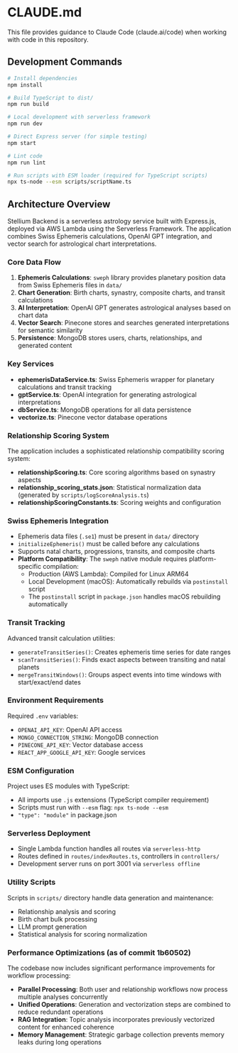 # CLAUDE.md

This file provides guidance to Claude Code (claude.ai/code) when working with code in this repository.

## Development Commands

```bash
# Install dependencies
npm install

# Build TypeScript to dist/
npm run build

# Local development with serverless framework
npm run dev

# Direct Express server (for simple testing)
npm start

# Lint code
npm run lint

# Run scripts with ESM loader (required for TypeScript scripts)
npx ts-node --esm scripts/scriptName.ts
```

## Architecture Overview

Stellium Backend is a serverless astrology service built with Express.js, deployed via AWS Lambda using the Serverless Framework. The application combines Swiss Ephemeris calculations, OpenAI GPT integration, and vector search for astrological chart interpretations.

### Core Data Flow
1. **Ephemeris Calculations**: `sweph` library provides planetary position data from Swiss Ephemeris files in `data/`
2. **Chart Generation**: Birth charts, synastry, composite charts, and transit calculations
3. **AI Interpretation**: OpenAI GPT generates astrological analyses based on chart data
4. **Vector Search**: Pinecone stores and searches generated interpretations for semantic similarity
5. **Persistence**: MongoDB stores users, charts, relationships, and generated content

### Key Services
- **ephemerisDataService.ts**: Swiss Ephemeris wrapper for planetary calculations and transit tracking
- **gptService.ts**: OpenAI integration for generating astrological interpretations
- **dbService.ts**: MongoDB operations for all data persistence
- **vectorize.ts**: Pinecone vector database operations

### Relationship Scoring System
The application includes a sophisticated relationship compatibility scoring system:
- **relationshipScoring.ts**: Core scoring algorithms based on synastry aspects
- **relationship_scoring_stats.json**: Statistical normalization data (generated by `scripts/logScoreAnalysis.ts`)
- **relationshipScoringConstants.ts**: Scoring weights and configuration

### Swiss Ephemeris Integration
- Ephemeris data files (`.se1`) must be present in `data/` directory
- `initializeEphemeris()` must be called before any calculations
- Supports natal charts, progressions, transits, and composite charts
- **Platform Compatibility**: The `sweph` native module requires platform-specific compilation:
  - Production (AWS Lambda): Compiled for Linux ARM64
  - Local Development (macOS): Automatically rebuilds via `postinstall` script
  - The `postinstall` script in `package.json` handles macOS rebuilding automatically

### Transit Tracking
Advanced transit calculation utilities:
- `generateTransitSeries()`: Creates ephemeris time series for date ranges
- `scanTransitSeries()`: Finds exact aspects between transiting and natal planets
- `mergeTransitWindows()`: Groups aspect events into time windows with start/exact/end dates

### Environment Requirements
Required `.env` variables:
- `OPENAI_API_KEY`: OpenAI API access
- `MONGO_CONNECTION_STRING`: MongoDB connection
- `PINECONE_API_KEY`: Vector database access
- `REACT_APP_GOOGLE_API_KEY`: Google services

### ESM Configuration
Project uses ES modules with TypeScript:
- All imports use `.js` extensions (TypeScript compiler requirement)
- Scripts must run with `--esm` flag: `npx ts-node --esm`
- `"type": "module"` in package.json

### Serverless Deployment
- Single Lambda function handles all routes via `serverless-http`
- Routes defined in `routes/indexRoutes.ts`, controllers in `controllers/`
- Development server runs on port 3001 via `serverless offline`

### Utility Scripts
Scripts in `scripts/` directory handle data generation and maintenance:
- Relationship analysis and scoring
- Birth chart bulk processing
- LLM prompt generation
- Statistical analysis for scoring normalization

### Performance Optimizations (as of commit 1b60502)
The codebase now includes significant performance improvements for workflow processing:
- **Parallel Processing**: Both user and relationship workflows now process multiple analyses concurrently
- **Unified Operations**: Generation and vectorization steps are combined to reduce redundant operations
- **RAG Integration**: Topic analysis incorporates previously vectorized content for enhanced coherence
- **Memory Management**: Strategic garbage collection prevents memory leaks during long operations
